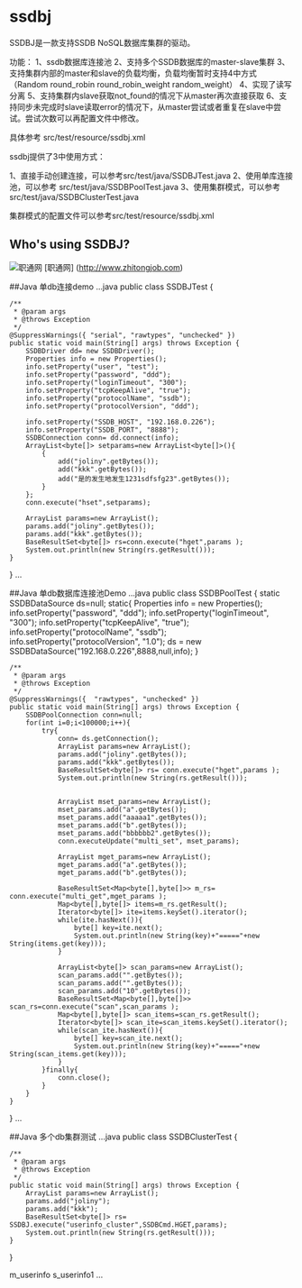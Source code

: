 ssdbj
=====

SSDBJ是一款支持SSDB NoSQL数据库集群的驱动。

功能：
1、ssdb数据库连接池
2、支持多个SSDB数据库的master-slave集群
3、支持集群内部的master和slave的负载均衡，负载均衡暂时支持4中方式（Random round_robin round_robin_weight random_weight）
4、实现了读写分离
5、支持集群内slave获取not_found的情况下从master再次直接获取
6、支持同步未完成时slave读取error的情况下，从master尝试或者重复在slave中尝试。尝试次数可以再配置文件中修改。

具体参考 src/test/resource/ssdbj.xml

ssdbj提供了3中使用方式：

1、直接手动创建连接，可以参考src/test/java/SSDBJTest.java
2、使用单库连接池，可以参考 src/test/java/SSDBPoolTest.java
3、使用集群模式，可以参考src/test/java/SSDBClusterTest.java

集群模式的配置文件可以参考src/test/resource/ssdbj.xml

## Who's using SSDBJ?
![职通网](http://www.zhitongjob.com/images/logo.png) [职通网] (http://www.zhitongjob.com)

##Java 单db连接demo
...java
public class SSDBJTest {

	/**
	 * @param args
	 * @throws Exception 
	 */
	@SuppressWarnings({ "serial", "rawtypes", "unchecked" })
	public static void main(String[] args) throws Exception {
		SSDBDriver dd= new SSDBDriver();
		Properties info = new Properties();
		info.setProperty("user", "test");
		info.setProperty("password", "ddd");
		info.setProperty("loginTimeout", "300");
		info.setProperty("tcpKeepAlive", "true");
		info.setProperty("protocolName", "ssdb");
		info.setProperty("protocolVersion", "ddd");
		
		info.setProperty("SSDB_HOST", "192.168.0.226");
		info.setProperty("SSDB_PORT", "8888");
		SSDBConnection conn= dd.connect(info);
		ArrayList<byte[]> setparams=new ArrayList<byte[]>(){
			{
				add("joliny".getBytes());
				add("kkk".getBytes());
				add("是的发生地发生1231sdfsfg23".getBytes());
			}
		};
		conn.execute("hset",setparams);
		
		ArrayList params=new ArrayList();
		params.add("joliny".getBytes());
		params.add("kkk".getBytes());
		BaseResultSet<byte[]> rs=conn.execute("hget",params );
		System.out.println(new String(rs.getResult()));
	}
}
...

##Java 单db数据库连接池Demo
...java
public class SSDBPoolTest {
	static SSDBDataSource ds=null; 
	static{
		Properties info = new Properties();
		info.setProperty("password", "ddd");
		info.setProperty("loginTimeout", "300");
		info.setProperty("tcpKeepAlive", "true");
		info.setProperty("protocolName", "ssdb");
		info.setProperty("protocolVersion", "1.0");
		ds = new SSDBDataSource("192.168.0.226",8888,null,info);
	}

	/**
	 * @param args
	 * @throws Exception 
	 */
	@SuppressWarnings({  "rawtypes", "unchecked" })
	public static void main(String[] args) throws Exception {
		SSDBPoolConnection conn=null;
		for(int i=0;i<100000;i++){
			try{
				conn= ds.getConnection();
				ArrayList params=new ArrayList();
				params.add("joliny".getBytes());
				params.add("kkk".getBytes());
				BaseResultSet<byte[]> rs= conn.execute("hget",params );
				System.out.println(new String(rs.getResult()));
				
				
				ArrayList mset_params=new ArrayList();
				mset_params.add("a".getBytes());
				mset_params.add("aaaaa1".getBytes());
				mset_params.add("b".getBytes());
				mset_params.add("bbbbbb2".getBytes());
				conn.executeUpdate("multi_set", mset_params);
				
				ArrayList mget_params=new ArrayList();
				mget_params.add("a".getBytes());
				mget_params.add("b".getBytes());
				
				BaseResultSet<Map<byte[],byte[]>> m_rs= conn.execute("multi_get",mget_params );
				Map<byte[],byte[]> items=m_rs.getResult();
				Iterator<byte[]> ite=items.keySet().iterator();
				while(ite.hasNext()){
					byte[] key=ite.next();
					System.out.println(new String(key)+"====="+new String(items.get(key)));
				}
				
				ArrayList<byte[]> scan_params=new ArrayList();
				scan_params.add("".getBytes());
				scan_params.add("".getBytes());
				scan_params.add("10".getBytes());
				BaseResultSet<Map<byte[],byte[]>> scan_rs=conn.execute("scan",scan_params );
				Map<byte[],byte[]> scan_items=scan_rs.getResult();
				Iterator<byte[]> scan_ite=scan_items.keySet().iterator();
				while(scan_ite.hasNext()){
					byte[] key=scan_ite.next();
					System.out.println(new String(key)+"====="+new String(scan_items.get(key)));
				}
			}finally{
				conn.close();
			}
		}
	}
}
...

##Java 多个db集群测试
...java
public class SSDBClusterTest {

	/**
	 * @param args
	 * @throws Exception 
	 */
	public static void main(String[] args) throws Exception {
		ArrayList params=new ArrayList();
		params.add("joliny");
		params.add("kkk");
		BaseResultSet<byte[]> rs= SSDBJ.execute("userinfo_cluster",SSDBCmd.HGET,params);
		System.out.println(new String(rs.getResult()));
	}
}
<?xml version="1.0" encoding="UTF-8"?>
<ssdbj>
	<ssdb_node id="m_userinfo"   master="true"  host="192.168.0.226" port="8888"  user="" password="abcdefghijklmnopqrstuvwxyz1234567890" loginTimeout="3" tcpKeepAlive="true" protocolName="ssdb" 
		maxTotal="200" maxIdle="10" minIdle="5" testWhileIdle="true"
	/>
	<ssdb_node id="s_userinfo1"  master="false" host="192.168.0.226" port="8889"  user="" password="abcdefghijklmnopqrstuvwxyz1234567890" loginTimeout="3" tcpKeepAlive="true" protocolName="ssdb" 
		maxTotal="200" maxIdle="10" minIdle="5" testWhileIdle="true"
	/>
	<!-- 
	<ssdb_node id="s_userinfo2"  master="false" host="192.168.0.226" port="8890"  user="" password="abcdefghijklmnopqrstuvwxyz1234567890" loginTimeout="3" tcpKeepAlive="true" protocolName="ssdb" />
 	-->
	<clusters>
		<cluster id="userinfo_cluster" notfound_master_retry="true" error_retry_times="3" error_master_retry="true" retry_interval="500" balance="random_weight">
			<ssdb_node weight="1" rwMode="w">m_userinfo</ssdb_node>
			<ssdb_node weight="2" rwMode="r">s_userinfo1</ssdb_node>
			<!-- 
			<ssdb_node weight="3" rwMode="r">s_userinfo2</ssdb_node> 
			-->
		</cluster>
	</clusters>
</ssdbj>
...